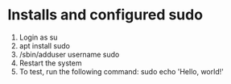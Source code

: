 # Installs and configured sudo

1. Login as su
2. apt install sudo
3. /sbin/adduser username sudo
4. Restart the system
5. To test, run the following command: sudo echo 'Hello, world!'
